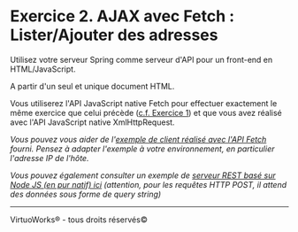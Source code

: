 # Exercice 2. AJAX avec Fetch : Lister/Ajouter des adresses

Utilisez votre serveur Spring comme serveur d'API pour un front-end en HTML/JavaScript.

A partir d'un seul et unique document HTML.

Vous utiliserez l'API JavaScript native Fetch pour effectuer exactement le même exercice que celui précède ([c.f. Exercice 1](./exercice-1.md)) et que vous avez réalisé avec l'API JavaScript native XmlHttpRequest.

*Vous pouvez vous aider de l'[exemple de client réalisé avec l'API Fetch](../exemples/clients/fetch.html) fourni. Pensez à adapter l'exemple à votre environnement, en particulier l'adresse IP de l'hôte.*

*Vous pouvez également consulter un exemple de [serveur REST basé sur Node JS (en pur natif) ici](../exemples/serveur/vanilla-rest-server-1.js) (attention, pour les requêtes HTTP POST, il attend des données sous forme de query string)*

---

VirtuoWorks® - tous droits réservés©
